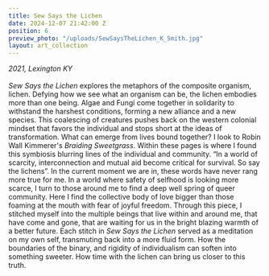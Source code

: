 ```yaml
---
title: Sew Says the Lichen
date: 2024-12-07 21:42:00 Z
position: 6
preview_photo: "/uploads/SewSaysTheLichen_K_Smith.jpg"
layout: art_collection
---
```


*2021, Lexington KY* <br>
<br>
*Sew Says the Lichen* explores the metaphors of the composite organism, lichen. Defying how we see what an organism can be, the lichen embodies more than one being. Algae and Fungi come together in solidarity to withstand the harshest conditions, forming a new alliance and a new species. This coalescing of creatures pushes back on the western colonial mindset that favors the individual and stops short at the ideas of transformation. What can emerge from lives bound together? I look to Robin Wall Kimmerer's *Braiding Sweetgrass*. Within these pages is where I found this symbiosis blurring lines of the individual and community. “In a world of scarcity, interconnection and mutual aid become critical for survival. So say the lichens”.  In the current moment we are in, these words have never rang more true for me. In a world where safety of selfhood is looking more scarce, I turn to those around me to find a deep well spring of queer community. Here I find the collective body of love bigger than those foaming at the mouth with fear of joyful freedom. Through this piece, I stitched myself into the multiple beings that live within and around me, that have come and gone, that are waiting for us in the bright blazing warmth of a better future. Each stitch in *Sew Says the Lichen* served as a meditation on my own self, transmuting back into a more fluid form. How the boundaries of the binary, and rigidity of individualism can soften into something sweeter. How time with the lichen can bring us closer to this truth. 